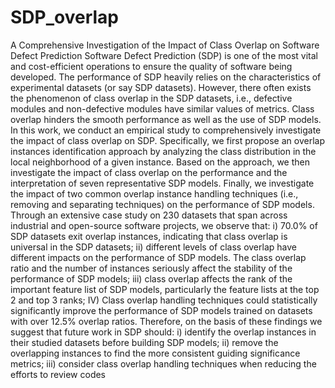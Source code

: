 # SDP_overlap
A Comprehensive Investigation of the Impact of Class Overlap on Software Defect Prediction
Software Defect Prediction (SDP) is one of the most vital and cost-efficient operations to ensure the quality of software being developed. The performance of SDP heavily relies on the characteristics of experimental datasets (or say SDP datasets). However, there often exists the phenomenon of class overlap in the SDP datasets, i.e., defective modules and non-defective modules have similar values
of metrics. Class overlap hinders the smooth performance as well as the use of SDP models. In this work, we conduct an empirical study to comprehensively investigate
the impact of class overlap on SDP. Specifically, we first propose an overlap instances identification approach by analyzing the class
distribution in the local neighborhood of a given instance. Based on the approach, we then investigate the impact of class overlap on
the performance and the interpretation of seven representative SDP models. Finally, we investigate the impact of two common overlap
instance handling techniques (i.e., removing and separating techniques) on the performance of SDP models. Through an extensive
case study on 230 datasets that span across industrial and open-source software projects, we observe that: i) 70.0% of SDP datasets
exit overlap instances, indicating that class overlap is universal in the SDP datasets; ii) different levels of class overlap have different
impacts on the performance of SDP models. The class overlap ratio and the number of instances seriously affect the stability of the
performance of SDP models; iii) class overlap affects the rank of the important feature list of SDP models, particularly the feature lists at
the top 2 and top 3 ranks; IV) Class overlap handling techniques could statistically significantly improve the performance of SDP models
trained on datasets with over 12.5% overlap ratios. Therefore, on the basis of these findings we suggest that future work in SDP should:
i) identify the overlap instances in their studied datasets before building SDP models; ii) remove the overlapping instances to find the
more consistent guiding significance metrics; iii) consider class overlap handling techniques when reducing the efforts to review codes
